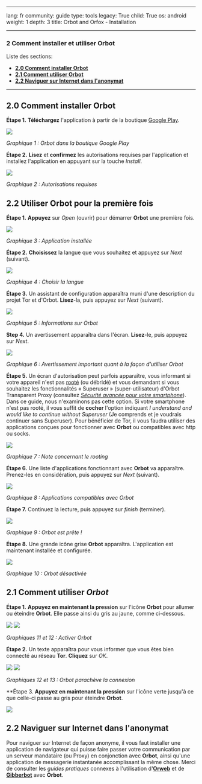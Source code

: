 

---

lang: fr
community: guide
type: tools
legacy: True
child: True
os: android
weight: 1
depth: 3
title: Orbot and Orfox - Installation

---

### 2 Comment installer et utiliser Orbot ###

Liste des sections:

- [**2.0 Comment installer Orbot**](#2.0)
- [**2.1 Comment utiliser Orbot**](#2.1)
- [**2.2 Naviguer sur Internet dans l'anonymat**](#2.2)

-----

<a name="2.0"></a>
## 2.0 Comment installer Orbot ##

**Étape 1.** **Téléchargez** l'application à partir de la boutique [Google Play](https://play.google.com/store/apps/details?id=org.torproject.android).


![](/sbox/screen/orbot-en/01.png)

*Graphique 1 : Orbot dans la boutique Google Play*

**Étape 2.** **Lisez** et **confirmez** les autorisations requises par l'application et installez l'application en appuyant sur la touche *Install*.


![](/sbox/screen/orbot-en/02.png)

*Graphique 2 : Autorisations requises*

## 2.2 Utiliser Orbot pour la première fois ##

**Étape 1.** **Appuyez** sur *Open* (ouvrir) pour démarrer **Orbot** une première fois.


![](/sbox/screen/orbot-en/03.png)

*Graphique 3 : Application installée*

**Étape 2.** **Choisissez** la langue que vous souhaitez et appuyez sur *Next* (suivant).


![](/sbox/screen/orbot-en/04.png)

*Graphique 4 : Choisir la langue*

**Étape 3.** Un assistant de configuration apparaîtra muni d'une description du projet Tor et d'Orbot. **Lisez**-la, puis appuyez sur *Next* (suivant). 


![](/sbox/screen/orbot-en/05.png)

*Graphique 5 : Informations sur Orbot*

**Step 4.** Un avertissement apparaîtra dans l'écran. **Lisez**-le, puis appuyez sur *Next*.


![](/sbox/screen/orbot-en/06.png)

*Graphique 6 : Avertissement important quant à la façon d'utiliser Orbot*

**Étape 5.** Un écran d'autorisation peut parfois apparaître, vous informant si votre appareil n'est pas [rooté](https://securityinabox.org/fr/glossaire) (ou débridé) et vous demandant si vous souhaitez les fonctionnalités « Superuser » (super-utilisateur) d'Orbot Transparent Proxy (consultez [*Sécurité avancée pour votre smartphone*](https://securityinabox.org/fr/chapter_11_7)). Dans ce guide, nous n'examinons pas cette option. Si votre smartphone n'est pas rooté, il vous suffit de **cocher** l'option indiquant *I understand and would like to continue without Superuser* (Je comprends et je voudrais continuer sans Superuser). Pour bénéficier de Tor, il vous faudra utiliser des applications conçues pour fonctionner avec **Orbot** ou compatibles avec http ou socks.


![](/sbox/screen/orbot-en/07.png)

*Graphique 7 : Note concernant le rooting*

**Étape 6.** Une liste d'applications fonctionnant avec **Orbot** va apparaître. Prenez-les en considération, puis appuyez sur *Next* (suivant).


![](/sbox/screen/orbot-en/08.png)

*Graphique 8 : Applications compatibles avec Orbot*

**Étape 7.** Continuez la lecture, puis appuyez sur *finish* (terminer). 


![](/sbox/screen/orbot-en/09.png)

*Graphique 9 : Orbot est prête !*

**Étape 8.** Une grande icône grise **Orbot** apparaîtra. L'application est maintenant installée et configurée.


![](/sbox/screen/orbot-en/10.png)

*Graphique 10 : Orbot désactivée*

<a name="2.1"></a>
## 2.1 Comment utiliser *Orbot* ##

**Étape 1.** **Appuyez en maintenant la pression** sur l'icône **Orbot** pour allumer ou éteindre **Orbot**. Elle passe ainsi du gris au jaune, comme ci-dessous.


![](/sbox/screen/orbot-en/10.png) ![](/sbox/screen/orbot-en/11.png) 

*Graphiques 11 et 12 : Activer Orbot*

**Étape 2.** Un texte apparaîtra pour vous informer que vous êtes bien connecté au réseau **Tor**. **Cliquez** sur *OK*.


![](/sbox/screen/orbot-en/13.png) ![](/sbox/screen/orbot-en/14.png)

*Graphiques 12 et 13 : Orbot parachève la connexion*

**Étape 3. **Appuyez en maintenant la pression** sur l'icône verte jusqu'à ce que celle-ci passe au gris pour éteindre **Orbot**.


![](/sbox/screen/orbot-en/10.png)

<a name="2.2"></a>
## 2.2 Naviguer sur Internet dans l'anonymat ##

Pour naviguer sur Internet de façon anonyme, il vous faut installer une application de navigateur qui puisse faire passer votre communication par un serveur mandataire (ou Proxy) en conjonction avec **Orbot**, ainsi qu'une application de messagerie instantanée accomplissant la même chose. Merci de consulter les *guides pratiques* connexes à l'utilisation d'[**Orweb**](/fr/orweb_main) et de [**Gibberbot**](/fr/Gibberbot_main) avec **Orbot**.  



